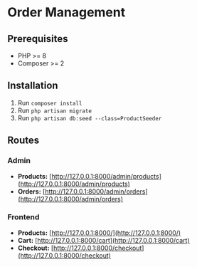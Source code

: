 # Order Management

## Prerequisites
- PHP >= 8
- Composer >= 2

## Installation
1. Run `composer install`
2. Run `php artisan migrate`
3. Run `php artisan db:seed --class=ProductSeeder`

## Routes

### Admin
- **Products:** [http://127.0.0.1:8000/admin/products](http://127.0.0.1:8000/admin/products)
- **Orders:** [http://127.0.0.1:8000/admin/orders](http://127.0.0.1:8000/admin/orders)

### Frontend
- **Products:** [http://127.0.0.1:8000/](http://127.0.0.1:8000/)
- **Cart:** [http://127.0.0.1:8000/cart](http://127.0.0.1:8000/cart)
- **Checkout:** [http://127.0.0.1:8000/checkout](http://127.0.0.1:8000/checkout)